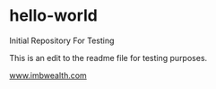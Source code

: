 # hello-world
Initial Repository For Testing

This is an edit to the readme file for testing purposes.  

www.imbwealth.com 
